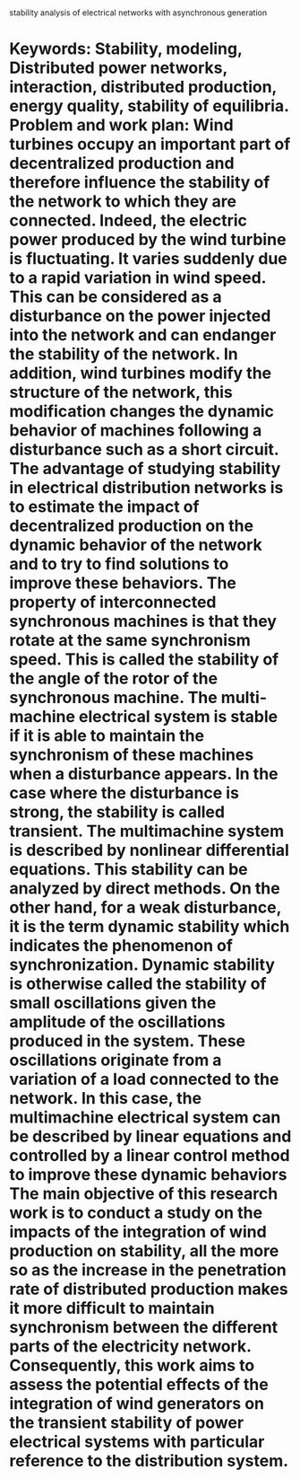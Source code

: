 # 
stability analysis of electrical networks with asynchronous generation
<h1
stability analysis of electrical networks with asynchronous generation , Python , Digsilent, Power factory
/h1>
Keywords: Stability, modeling, Distributed power networks, interaction, distributed production,
energy quality, stability of equilibria.
Problem  and  work  plan: Wind turbines occupy an important part of decentralized production and
therefore  influence  the  stability  of  the  network  to  which  they  are  connected.  Indeed,  the  electric
power produced by the wind turbine is fluctuating. It varies suddenly due to a rapid variation in wind
speed.  This  can  be  considered  as  a  disturbance  on  the  power  injected  into  the  network  and  can
endanger the stability of the network. In addition, wind turbines modify the structure of the network,
this modification changes the dynamic behavior of machines following a disturbance such as a short
circuit. The advantage of studying stability in electrical distribution networks is to estimate the impact
of  decentralized  production  on the  dynamic  behavior  of the  network  and  to try  to  find  solutions  to
improve these behaviors. The property of interconnected synchronous machines is that they rotate at
the same synchronism speed. This is called the stability of the angle of the rotor of the synchronous
machine.  The  multi-machine  electrical  system  is  stable  if  it  is  able  to  maintain  the  synchronism  of
these machines when a disturbance appears. In the case where the disturbance is strong, the stability
is  called  transient.  The  multimachine  system  is  described  by  nonlinear  differential  equations.  This
stability can be analyzed by direct methods. On the other hand, for a weak disturbance, it is the term
dynamic stability which indicates the phenomenon of synchronization. Dynamic stability is otherwise
called  the  stability  of  small  oscillations  given  the  amplitude  of  the  oscillations  produced  in  the
system. These oscillations originate from a variation of a load connected to the network. In this case,
the  multimachine  electrical  system  can  be  described  by  linear  equations  and  controlled  by  a  linear
control  method to  improve these dynamic  behaviors The main objective of this research  work is to
conduct a study on the impacts of the integration of wind production on stability, all the more so as
the  increase  in  the  penetration  rate  of  distributed  production  makes  it  more  difficult  to  maintain
synchronism between the different parts of the electricity network. Consequently, this work aims to
assess  the  potential  effects  of the  integration  of  wind  generators on the  transient  stability  of  power
electrical systems with particular reference to the distribution system.
